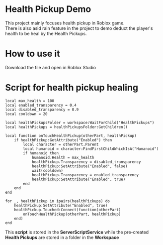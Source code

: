 # Health Pickup Demo
This project mainly focuses health pickup in Roblox game.<br>
There is also asid rain feature in the project to demo deduct the player's health to be heal by the Health Pickups.

# How to use it
Download the file and open in Roblox Studio

# Script for health pickup healing
```
local max_health = 100
local enabled_transparency = 0.4
local disabled_transparency = 0.9
local cooldown = 20

local healthPickupsFolder = workspace:WaitForChild("HealthPickups")
local healthPickups = healthPickupsFolder:GetChildren()

local function onTouchHealthPickup(otherPart, healthPickup)
	if healthPickup:GetAttribute("Enabled") then
		local character = otherPart.Parent
		local humanoid = character:FindFirstChildWhichIsA("Humanoid")
		if humanoid then
			humanoid.Health = max_health
			healthPickup.Transparency = disabled_transparency
			healthPickup:SetAttribute("Enabled", false)
			wait(cooldown)
			healthPickup.Transparency = enabled_transparency
			healthPickup:SetAttribute("Enabled", true)
		end
	end
end

for _, healthPickup in ipairs(healthPickups) do
	healthPickup:SetAttribute("Enabled", true)
	healthPickup.Touched:Connect(function(otherPart)
		onTouchHealthPickup(otherPart, healthPickup)
	end)
end
```
This **script** is stored in the **ServerScriptService** while the pre-created **Health Pickups** are stored in a folder in the **Workspace**
